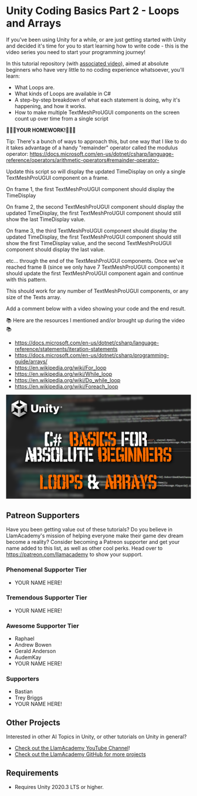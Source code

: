 ﻿# Unity Coding Basics Part 2 - Loops and Arrays

If you've been using Unity for a while, or are just getting started with Unity and decided it's time for you to start learning how to write code - this is the video series you need to start your programming journey!

In this tutorial repository (with [associated video](https://youtu.be/MB6B9nHSrps)), aimed at absolute beginners who have very little to no coding experience whatsoever, you'll learn:
* What Loops are.
* What kinds of Loops are available in C#
* A step-by-step breakdown of what each statement is doing, why it's happening, and how it works.
* How to make multiple TextMeshProUGUI components on the screen count up over time from a single script

**📝📝📝YOUR HOMEWORK!📝📝📝**

Tip: There's a bunch of ways to approach this, but one way that I like to do it takes advantage of a handy "remainder" operator called the modulus operator: https://docs.microsoft.com/en-us/dotnet/csharp/language-reference/operators/arithmetic-operators#remainder-operator-

Update this script so will display the updated TimeDisplay on only a single TextMeshProUGUI component on a frame.

On frame 1, the first TextMeshProUGUI component should display the TimeDisplay

On frame 2, the second TextMeshProUGUI component should display the updated TimeDisplay, the first TextMeshProUGUI component should still show the last TimeDisplay value.

On frame 3, the third TextMeshProUGUI component should display the updated TimeDisplay, the first TextMeshProUGUI component should still show the first TimeDisplay value, and the second TextMeshProUGUI component should display the last value.

etc... through the end of the TextMeshProUGUI components. Once we've reached frame 8 (since we only have 7 TextMeshProUGUI components) it should update the first TextMeshProUGUI component again and continue with this pattern.

This should work for any number of TextMeshProUGUI components, or any size of the Texts array.

Add a comment below with a video showing your code and the end result.

📚 Here are the resources I mentioned and/or brought up during the video 📚
* https://docs.microsoft.com/en-us/dotnet/csharp/language-reference/statements/iteration-statements
* https://docs.microsoft.com/en-us/dotnet/csharp/programming-guide/arrays/
* https://en.wikipedia.org/wiki/For_loop
* https://en.wikipedia.org/wiki/While_loop
* https://en.wikipedia.org/wiki/Do_while_loop
* https://en.wikipedia.org/wiki/Foreach_loop


[![Youtube Tutorial](./Video%20Screenshot.png)](https://youtu.be/MB6B9nHSrps)

## Patreon Supporters
Have you been getting value out of these tutorials? Do you believe in LlamAcademy's mission of helping everyone make their game dev dream become a reality? Consider becoming a Patreon supporter and get your name added to this list, as well as other cool perks.
Head over to https://patreon.com/llamacademy to show your support.

### Phenomenal Supporter Tier
* YOUR NAME HERE!

### Tremendous Supporter Tier
* YOUR NAME HERE!

### Awesome Supporter Tier
* Raphael
* Andrew Bowen
* Gerald Anderson
* AudemKay
* YOUR NAME HERE!

### Supporters
* Bastian
* Trey Briggs
* YOUR NAME HERE!

## Other Projects
Interested in other AI Topics in Unity, or other tutorials on Unity in general? 

* [Check out the LlamAcademy YouTube Channel](https://youtube.com/c/LlamAcademy)!
* [Check out the LlamAcademy GitHub for more projects](https://github.com/llamacademy)

## Requirements
* Requires Unity 2020.3 LTS or higher. 